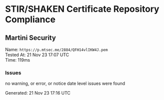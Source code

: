 # STIR/SHAKEN Certificate Repository Compliance

## Martini Security

Name: `https://p.mtsec.me/2884/QFH14vlIKW4J.pem`\
Tested At: 21 Nov 23 17:07 UTC\
Time: 119ms

### Issues

no warning, or error, or notice date level issues were found

Generated: 21 Nov 23 17:16 UTC
